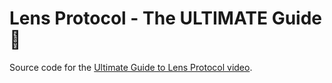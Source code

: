 # Lens Protocol - The ULTIMATE Guide 🌿

Source code for the [Ultimate Guide to Lens Protocol video](https://youtu.be/e1mPmDRUUBc).
